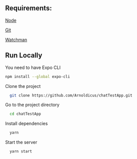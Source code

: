 
## Requirements:

[Node](https://nodejs.org/en/)

[Git](https://git-scm.com/)

[Watchman](https://facebook.github.io/watchman/docs/install#buildinstall/)



    
## Run Locally

You need to have Expo CLI
```bash
npm install --global expo-cli
```

Clone the project

```bash
  git clone https://github.com/Arnoldicus/chatTestApp.git
```

Go to the project directory

```bash
  cd chatTestApp
```

Install dependencies

```bash
  yarn
```

Start the server

```bash
  yarn start
```


